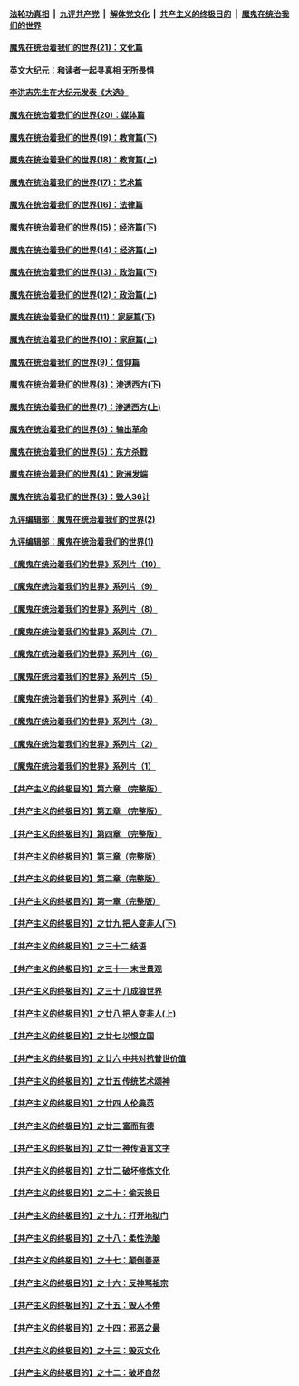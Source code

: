 

####  [法轮功真相](../../../../basic/blob/master/README.md?t=12210331) &nbsp;|&nbsp; [九评共产党](../../../../9ping.md/blob/master/README.md?t=12210331) &nbsp;|&nbsp; [解体党文化](../../../../jtdwh.md/blob/master/README.md?t=12210331)  &nbsp;|&nbsp; [共产主义的终极目的](../../../../gczydzjmd.md/blob/master/README.md?t=12210331) &nbsp;|&nbsp; [魔鬼在统治我们的世界](../../../../mgztzwmdsj.md/blob/master/README.md?t=12210331) 

#### [魔鬼在统治着我们的世界(21)：文化篇](../pages/nsc422/n10597706.md?t=12210331) 

#### [英文大纪元：和读者一起寻真相 无所畏惧](../pages/nsc422/n12542027.md?t=12210331) 

#### [李洪志先生在大纪元发表《大选》](../pages/nsc422/n12534746.md?t=12210331) 

#### [魔鬼在统治着我们的世界(20)：媒体篇](../pages/nsc422/n10586579.md?t=12210331) 

#### [魔鬼在统治着我们的世界(19)：教育篇(下)](../pages/nsc422/n10564808.md?t=12210331) 

#### [魔鬼在统治着我们的世界(18)：教育篇(上)](../pages/nsc422/n10526970.md?t=12210331) 

#### [魔鬼在统治着我们的世界(17)：艺术篇](../pages/nsc422/n10499093.md?t=12210331) 

#### [魔鬼在统治着我们的世界(16)：法律篇](../pages/nsc422/n10485969.md?t=12210331) 

#### [魔鬼在统治着我们的世界(15)：经济篇(下)](../pages/nsc422/n10469975.md?t=12210331) 

#### [魔鬼在统治着我们的世界(14)：经济篇(上)](../pages/nsc422/n10457370.md?t=12210331) 

#### [魔鬼在统治着我们的世界(13)：政治篇(下)](../pages/nsc422/n10448270.md?t=12210331) 

#### [魔鬼在统治着我们的世界(12)：政治篇(上)](../pages/nsc422/n10444576.md?t=12210331) 

#### [魔鬼在统治着我们的世界(11)：家庭篇(下)](../pages/nsc422/n10440961.md?t=12210331) 

#### [魔鬼在统治着我们的世界(10)：家庭篇(上)](../pages/nsc422/n10435448.md?t=12210331) 

#### [魔鬼在统治着我们的世界(9)：信仰篇](../pages/nsc422/n10432159.md?t=12210331) 

#### [魔鬼在统治着我们的世界(8)：渗透西方(下)](../pages/nsc422/n10429603.md?t=12210331) 

#### [魔鬼在统治着我们的世界(7)：渗透西方(上)](../pages/nsc422/n10426013.md?t=12210331) 

#### [魔鬼在统治着我们的世界(6)：输出革命](../pages/nsc422/n10421536.md?t=12210331) 

#### [魔鬼在统治着我们的世界(5)：东方杀戮](../pages/nsc422/n10417707.md?t=12210331) 

#### [魔鬼在统治着我们的世界(4)：欧洲发端](../pages/nsc422/n10414890.md?t=12210331) 

#### [魔鬼在统治着我们的世界(3)：毁人36计](../pages/nsc422/n10411583.md?t=12210331) 

#### [九评编辑部：魔鬼在统治着我们的世界(2)](../pages/nsc422/n10410036.md?t=12210331) 

#### [九评编辑部：魔鬼在统治着我们的世界(1)](../pages/nsc422/n10406825.md?t=12210331) 

#### [《魔鬼在统治着我们的世界》系列片（10）](../pages/nsc422/n12292670.md?t=12210331) 

#### [《魔鬼在统治着我们的世界》系列片（9）](../pages/nsc422/n12290859.md?t=12210331) 

#### [《魔鬼在统治着我们的世界》系列片（8）](../pages/nsc422/n12287445.md?t=12210331) 

#### [《魔鬼在统治着我们的世界》系列片（7）](../pages/nsc422/n12283425.md?t=12210331) 

#### [《魔鬼在统治着我们的世界》系列片（6）](../pages/nsc422/n12282314.md?t=12210331) 

#### [《魔鬼在统治着我们的世界》系列片（5）](../pages/nsc422/n12281419.md?t=12210331) 

#### [《魔鬼在统治着我们的世界》系列片（4）](../pages/nsc422/n12274024.md?t=12210331) 

#### [《魔鬼在统治着我们的世界》系列片（3）](../pages/nsc422/n12271322.md?t=12210331) 

#### [《魔鬼在统治着我们的世界》系列片（2）](../pages/nsc422/n12269049.md?t=12210331) 

#### [《魔鬼在统治着我们的世界》系列片（1）](../pages/nsc422/n12267575.md?t=12210331) 

#### [【共产主义的终极目的】第六章 （完整版）](../pages/nsc422/n11428913.md?t=12210331) 

#### [【共产主义的终极目的】第五章 （完整版）](../pages/nsc422/n11428912.md?t=12210331) 

#### [【共产主义的终极目的】第四章 （完整版）](../pages/nsc422/n11428907.md?t=12210331) 

#### [【共产主义的终极目的】第三章（完整版）](../pages/nsc422/n11428848.md?t=12210331) 

#### [【共产主义的终极目的】第二章（完整版）](../pages/nsc422/n11428831.md?t=12210331) 

#### [【共产主义的终极目的】第一章（完整版）](../pages/nsc422/n11417651.md?t=12210331) 

#### [【共产主义的终极目的】之廿九 把人变非人(下)](../pages/nsc422/n11344140.md?t=12210331) 

#### [【共产主义的终极目的】之三十二 结语](../pages/nsc422/n11360535.md?t=12210331) 

#### [【共产主义的终极目的】之三十一 末世景观](../pages/nsc422/n11351129.md?t=12210331) 

#### [【共产主义的终极目的】之三十 几成狼世界](../pages/nsc422/n11348280.md?t=12210331) 

#### [【共产主义的终极目的】之廿八 把人变非人(上)](../pages/nsc422/n11340492.md?t=12210331) 

#### [【共产主义的终极目的】之廿七 以恨立国](../pages/nsc422/n11336944.md?t=12210331) 

#### [【共产主义的终极目的】之廿六 中共对抗普世价值](../pages/nsc422/n11324785.md?t=12210331) 

#### [【共产主义的终极目的】之廿五 传统艺术颂神](../pages/nsc422/n11296396.md?t=12210331) 

#### [【共产主义的终极目的】之廿四 人伦典范](../pages/nsc422/n11296397.md?t=12210331) 

#### [【共产主义的终极目的】之廿三 富而有德](../pages/nsc422/n11283598.md?t=12210331) 

#### [【共产主义的终极目的】之廿一 神传语言文字](../pages/nsc422/n11263265.md?t=12210331) 

#### [【共产主义的终极目的】之廿二 破坏修炼文化](../pages/nsc422/n11245728.md?t=12210331) 

#### [【共产主义的终极目的】之二十：偷天换日](../pages/nsc422/n11238846.md?t=12210331) 

#### [【共产主义的终极目的】之十九：打开地狱门](../pages/nsc422/n11206376.md?t=12210331) 

#### [【共产主义的终极目的】之十八：柔性洗脑](../pages/nsc422/n11199994.md?t=12210331) 

#### [【共产主义的终极目的】之十七：颠倒善恶](../pages/nsc422/n11179782.md?t=12210331) 

#### [【共产主义的终极目的】之十六：反神骂祖宗](../pages/nsc422/n11166798.md?t=12210331) 

#### [【共产主义的终极目的】之十五：毁人不倦](../pages/nsc422/n11166792.md?t=12210331) 

#### [【共产主义的终极目的】之十四：邪恶之最](../pages/nsc422/n11150249.md?t=12210331) 

#### [【共产主义的终极目的】之十三：毁灭文化](../pages/nsc422/n11135227.md?t=12210331) 

#### [【共产主义的终极目的】之十二：破坏自然](../pages/nsc422/n11135214.md?t=12210331) 

